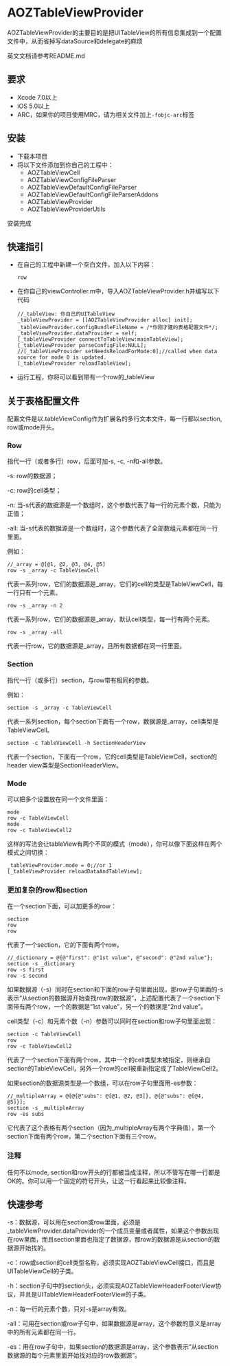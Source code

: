 # AOZTableViewProvider

AOZTableViewProvider的主要目的是把UITableView的所有信息集成到一个配置文件中，从而省掉写dataSource和delegate的麻烦

英文文档请参考README.md

## 要求

* Xcode 7.0以上
* iOS 5.0以上
* ARC，如果你的项目使用MRC，请为相关文件加上`-fobjc-arc`标签

## 安装

* 下载本项目
* 将以下文件添加到你自己的工程中：
  * AOZTableViewCell
  * AOZTableViewConfigFileParser
  * AOZTableViewDefaultConfigFileParser
  * AOZTableViewDefaultConfigFileParserAddons
  * AOZTableViewProvider
  * AOZTableViewProviderUtils

安装完成

## 快速指引

* 在自己的工程中新建一个空白文件，加入以下内容：
  
  ``` 
  row
  ```


* 在你自己的viewController.m中，导入AOZTableViewProvider.h并编写以下代码
  
  ``` 
  //_tableView: 你自己的UITableView
  _tableViewProvider = [[AOZTableViewProvider alloc] init];
  _tableViewProvider.configBundleFileName = /*你刚才建的表格配置文件*/;
  _tableViewProvider.dataProvider = self;
  [_tableViewProvider connectToTableView:mainTableView];
  [_tableViewProvider parseConfigFile:NULL];
  //[_tableViewProvider setNeedsReloadForMode:0];//called when data source for mode 0 is updated.
  [_tableViewProvider reloadTableView];
  ```


* 运行工程，你将可以看到带有一个row的_tableView

## 关于表格配置文件

配置文件是以.tableViewConfig作为扩展名的多行文本文件，每一行都以section, row或mode开头。

### Row

指代一行（或者多行）row，后面可加-s, -c, -n和-all参数。

-s: row的数据源；

-c: row的cell类型；

-n: 当-s代表的数据源是一个数组时，这个参数代表了每一行的元素个数，只能为正值；

-all: 当-s代表的数据源是一个数组时，这个参数代表了全部数组元素都在同一行里面。

例如：

``` 
//_array = @[@1, @2, @3, @4, @5]
row -s _array -c TableViewCell
```

代表一系列row，它们的数据源是_array，它们的cell的类型是TableViewCell，每一行只有一个元素。

``` 
row -s _array -n 2
```

代表一系列row，它们的数据源是_array，默认cell类型，每一行有两个元素。

``` 
row -s _array -all
```

代表一行row，它的数据源是_array，且所有数据都在同一行里面。

### Section

指代一行（或多行）section，与row带有相同的参数。

例如：

``` 
section -s _array -c TableViewCell
```

代表一系列section，每个section下面有一个row，数据源是_array，cell类型是TableViewCell。

``` 
section -c TableViewCell -h SectionHeaderView
```

代表一个section，下面有一个row，它的cell类型是TableViewCell，section的header view类型是SectionHeaderView。

### Mode

可以把多个设置放在同一个文件里面：

``` 
mode
row -c TableViewCell
mode
row -c TableViewCell2
```

这样的写法会让tableView有两个不同的模式（mode），你可以像下面这样在两个模式之间切换：

``` 
_tableViewProvider.mode = 0;//or 1
[_tableViewProvider reloadDataAndTableView];
```

### 更加复杂的row和section

在一个section下面，可以加更多的row：

``` 
section
row
row
```

代表了一个section，它的下面有两个row。

``` 
//_dictionary = @{@"first": @"1st value", @"second": @"2nd value"};
section -s _dictionary
row -s first
row -s second
```

如果数据源（-s）同时在section和下面的row子句里面出现，那row子句里面的-s表示“从section的数据源开始查找row的数据源”，上述配置代表了一个section下面带有两个row，一个的数据是“1st value”，另一个的数据是“2nd value”。

cell类型（-c）和元素个数（-n）参数可以同时在section和row子句里面出现：

``` 
section -c TableViewCell
row
row -c TableViewCell2
```

代表了一个section下面有两个row，其中一个的cell类型未被指定，则继承自section的TableViewCell，另外一个row的cell被重新指定成了TableViewCell2。

如果section的数据源类型是一个数组，可以在row子句里面用-es参数：

``` 
//_multipleArray = @[@{@"subs": @[@1, @2, @3]}, @{@"subs": @[@4, @5]}];
section -s _multipleArray
row -es subs
```

它代表了这个表格有两个section（因为_multipleArray有两个字典值），第一个section下面有两个row，第二个section下面有三个row。

### 注释

任何不以mode, section和row开头的行都被当成注释，所以不管写在哪一行都是OK的。你可以用一个固定的符号开头，让这一行看起来比较像注释。

## 快速参考

-s：数据源，可以用在section或row里面，必须是_tableViewProvider.dataProvider的一个成员变量或者属性，如果这个参数出现在row里面，而且section里面也指定了数据源，那row的数据源是从section的数据源开始找的。

-c：row或section的cell类型名称，必须实现AOZTableViewCell接口，而且是UITableViewCell的子类。

-h：section子句中的section头，必须实现AOZTableViewHeaderFooterView协议，并且是UITableViewHeaderFooterView的子类。

-n：每一行的元素个数，只对-s是array有效。

-all：可用在section或row子句中，如果数据源是array，这个参数的意义是array中的所有元素都在同一行。

-es：用在row子句中，如果section的数据源是array，这个参数表示“从section数据源的每个元素里面开始找对应的row数据源”。